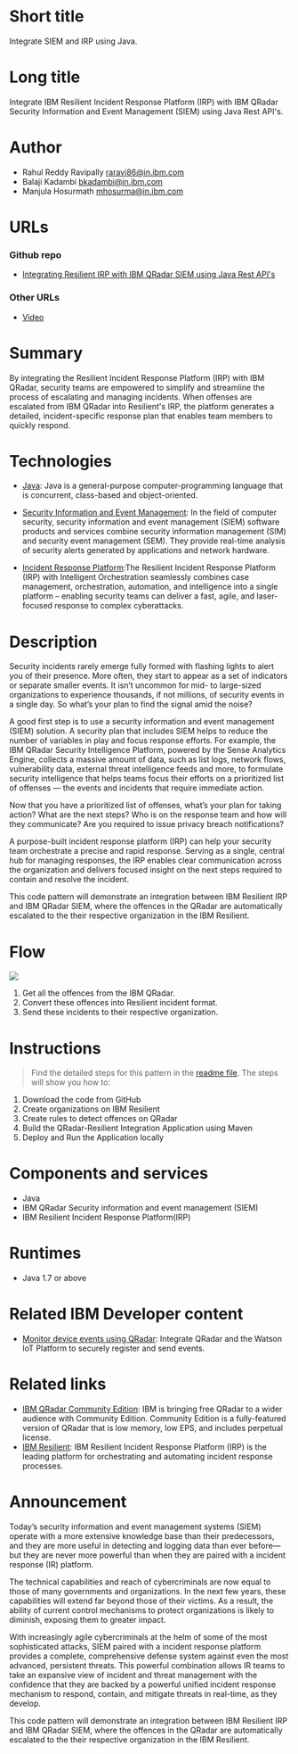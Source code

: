 # Short title

Integrate SIEM and IRP using Java.

# Long title

Integrate IBM Resilient Incident Response Platform (IRP) with IBM QRadar Security Information and Event Management (SIEM) using Java Rest API's.

# Author

* Rahul Reddy Ravipally raravi86@in.ibm.com
* Balaji Kadambi bkadambi@in.ibm.com
* Manjula Hosurmath mhosurma@in.ibm.com

# URLs

### Github repo

* [Integrating Resilient IRP with IBM QRadar SIEM using Java Rest API's](https://github.com/IBM/managing-security-incidents)

### Other URLs

* [Video](https://youtu.be/a5DKXDZ_aOs)

# Summary

By integrating the Resilient Incident Response Platform (IRP) with IBM QRadar, security teams are empowered to simplify and streamline the process of escalating and managing incidents. When offenses are escalated from IBM QRadar into Resilient's IRP, the platform generates a detailed, incident-specific response plan that enables team members to quickly respond.

# Technologies

* [Java](https://en.wikipedia.org/wiki/Java_(programming_language)): Java is a general-purpose computer-programming language that is concurrent, class-based and object-oriented.

* [Security Information and Event Management](https://en.wikipedia.org/wiki/Security_information_and_event_management): In the field of computer security, security information and event management (SIEM) software products and services combine security information management (SIM) and security event management (SEM). They provide real-time analysis of security alerts generated by applications and network hardware. 

* [Incident Response Platform](https://www.resilientsystems.com/our-platform/):The Resilient Incident Response Platform (IRP) with Intelligent Orchestration seamlessly combines case management, orchestration, automation, and intelligence into a single platform – enabling security teams can deliver a fast, agile, and laser-focused response to complex cyberattacks.

# Description

Security incidents rarely emerge fully formed with flashing lights to alert you of their presence. More often, they start to appear as a set of indicators or separate smaller events. It isn’t uncommon for mid- to large-sized organizations to experience thousands, if not millions, of security events in a single day. So what’s your plan to find the signal amid the noise?

A good first step is to use a security information and event management (SIEM) solution. A security plan that includes SIEM helps to reduce the number of variables in play and focus response efforts. For example, the IBM QRadar Security Intelligence Platform, powered by the Sense Analytics Engine, collects a massive amount of data, such as list logs, network flows, vulnerability data, external threat intelligence feeds and more, to formulate security intelligence that helps teams focus their efforts on a prioritized list of offenses — the events and incidents that require immediate action.

Now that you have a prioritized list of offenses, what’s your plan for taking action? What are the next steps? Who is on the response team and how will they communicate? Are you required to issue privacy breach notifications?

A purpose-built incident response platform (IRP) can help your security team orchestrate a precise and rapid response. Serving as a single, central hub for managing responses, the IRP enables clear communication across the organization and delivers focused insight on the next steps required to contain and resolve the incident.

This code pattern will demonstrate an integration between IBM Resilient IRP and IBM QRadar SIEM, where the offences in the QRadar are automatically escalated to the their respective organization in the IBM Resilient.


# Flow

![](images/Architecture.png)

1. Get all the offences from the IBM QRadar.
2. Convert these offences into Resilient incident format.
3. Send these incidents to their respective organization.

# Instructions

> Find the detailed steps for this pattern in the [readme file](https://github.ibm.com/raravi86/Integration/blob/master/README.md). The steps will show you how to:

1. Download the code from GitHub
2. Create organizations on IBM Resilient
3. Create rules to detect offences on QRadar
4. Build the QRadar-Resilient Integration Application using Maven
5. Deploy and Run the Application locally

# Components and services

* Java
* IBM QRadar Security information and event management (SIEM) 
* IBM Resilient Incident Response Platform(IRP)

# Runtimes

* Java 1.7 or above

# Related IBM Developer content

* [Monitor device events using QRadar](https://developer.ibm.com/patterns/detect-security-offenses-for-iot-devices-using-qradar/): Integrate QRadar and the Watson IoT Platform to securely register and send events.

# Related links

* [IBM QRadar Community Edition](https://developer.ibm.com/qradar/ce/): IBM is bringing free QRadar to a wider audience with Community Edition. Community Edition is a fully-featured version of QRadar that is low memory, low EPS, and includes perpetual license.
* [IBM Resilient](https://www.resilientsystems.com/): IBM Resilient Incident Response Platform (IRP) is the leading platform for orchestrating and automating incident response processes.

# Announcement

Today’s security information and event management systems (SIEM) operate with a more extensive knowledge base than their predecessors, and they are more useful in detecting and logging data than ever before—but they are never more powerful than when they are paired with a incident response (IR) platform.

The technical capabilities and reach of cybercriminals are now equal to those of many governments and organizations. In the next few years, these capabilities will extend far beyond those of their victims. As a result, the ability of current control mechanisms to protect organizations is likely to diminish, exposing them to greater impact.

With increasingly agile cybercriminals at the helm of some of the most sophisticated attacks, SIEM paired with a incident response platform provides a complete, comprehensive defense system against even the most advanced, persistent threats. This powerful combination allows IR teams to take an expansive view of incident and threat management with the confidence that they are backed by a powerful unified incident response mechanism to respond, contain, and mitigate threats in real-time, as they develop.

This code pattern will demonstrate an integration between IBM Resilient IRP and IBM QRadar SIEM, where the offences in the QRadar are automatically escalated to the their respective organization in the IBM Resilient.
